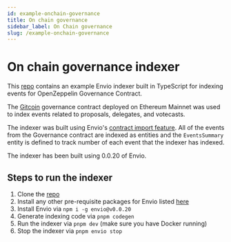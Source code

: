 ```yaml
---
id: example-onchain-governance
title: On chain governance
sidebar_label: On Chain governance
slug: /example-onchain-governance
---
```


# On chain governance indexer

This [repo](https://github.com/enviodev/onchain-governance-indexer) contains an example Envio indexer built in TypeScript for indexing events for OpenZeppelin Governance Contract.

The [Gitcoin](https://etherscan.io/address/0x9d4c63565d5618310271bf3f3c01b2954c1d1639) governance contract deployed on Ethereum Mainnet was used to index events related to proposals, delegates, and votecasts.

The indexer was built using Envio's [contract import feature](https://docs.envio.dev/docs/HyperIndex/contract-import). All of the events from the Governance contract are indexed as entities and the `EventsSummary` entity is defined to track number of each event that the indexer has indexed.

The indexer has been built using 0.0.20 of Envio.

## Steps to run the indexer

1. Clone the [repo](https://github.com/enviodev/onchain-governance-indexer)
1. Install any other pre-requisite packages for Envio listed [here](https://docs.envio.dev/docs/installation#prerequisites)
1. Install Envio via `npm i -g envio@v0.0.20`
1. Generate indexing code via `pnpm codegen`
1. Run the indexer via `pnpm dev` (make sure you have Docker running)
1. Stop the indexer via `pnpm envio stop`
